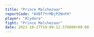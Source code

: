 ```yaml
---
title: "Prince Malchezaar"
reportCode: "AVBT7YrMDjP2NnFH"
player: "Alydara"
fight: "Prince Malchezaar"
date: 2021-10-27T19:09:12.576000+00:00
---
```

